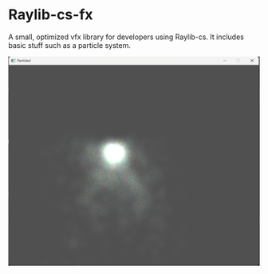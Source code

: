 # Raylib-cs-fx
A small, optimized vfx library for developers using Raylib-cs. It includes basic stuff such as a particle system.


![Example](./Example.png)
